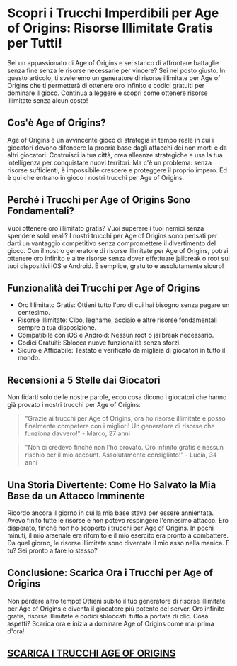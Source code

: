 <h1>Scopri i Trucchi Imperdibili per Age of Origins: Risorse Illimitate Gratis per Tutti!</h1>

<p>Sei un appassionato di Age of Origins e sei stanco di affrontare battaglie senza fine senza le risorse necessarie per vincere? Sei nel posto giusto. In questo articolo, ti sveleremo un generatore di risorse illimitate per Age of Origins che ti permetterà di ottenere oro infinito e codici gratuiti per dominare il gioco. Continua a leggere e scopri come ottenere risorse illimitate senza alcun costo!</p>

<h2>Cos'è Age of Origins?</h2>
<p>Age of Origins è un avvincente gioco di strategia in tempo reale in cui i giocatori devono difendere la propria base dagli attacchi dei non morti e da altri giocatori. Costruisci la tua città, crea alleanze strategiche e usa la tua intelligenza per conquistare nuovi territori. Ma c'è un problema: senza risorse sufficienti, è impossibile crescere e proteggere il proprio impero. Ed è qui che entrano in gioco i nostri trucchi per Age of Origins.</p>

<h2>Perché i Trucchi per Age of Origins Sono Fondamentali?</h2>
<p>Vuoi ottenere oro illimitato gratis? Vuoi superare i tuoi nemici senza spendere soldi reali? I nostri trucchi per Age of Origins sono pensati per darti un vantaggio competitivo senza compromettere il divertimento del gioco. Con il nostro generatore di risorse illimitate per Age of Origins, potrai ottenere oro infinito e altre risorse senza dover effettuare jailbreak o root sui tuoi dispositivi iOS e Android. È semplice, gratuito e assolutamente sicuro!</p>

<h2>Funzionalità dei Trucchi per Age of Origins</h2>
<ul>
    <li>Oro Illimitato Gratis: Ottieni tutto l'oro di cui hai bisogno senza pagare un centesimo.</li>
    <li>Risorse Illimitate: Cibo, legname, acciaio e altre risorse fondamentali sempre a tua disposizione.</li>
    <li>Compatibile con iOS e Android: Nessun root o jailbreak necessario.</li>
    <li>Codici Gratuiti: Sblocca nuove funzionalità senza sforzi.</li>
    <li>Sicuro e Affidabile: Testato e verificato da migliaia di giocatori in tutto il mondo.</li>
</ul>

<h2>Recensioni a 5 Stelle dai Giocatori</h2>
<p>Non fidarti solo delle nostre parole, ecco cosa dicono i giocatori che hanno già provato i nostri trucchi per Age of Origins:</p>
<blockquote>
    <p>"Grazie ai trucchi per Age of Origins, ora ho risorse illimitate e posso finalmente competere con i migliori! Un generatore di risorse che funziona davvero!" - Marco, 27 anni</p>
</blockquote>
<blockquote>
    <p>"Non ci credevo finché non l'ho provato. Oro infinito gratis e nessun rischio per il mio account. Assolutamente consigliato!" - Lucia, 34 anni</p>
</blockquote>

<h2>Una Storia Divertente: Come Ho Salvato la Mia Base da un Attacco Imminente</h2>
<p>Ricordo ancora il giorno in cui la mia base stava per essere annientata. Avevo finito tutte le risorse e non potevo respingere l'ennesimo attacco. Ero disperato, finché non ho scoperto i trucchi per Age of Origins. In pochi minuti, il mio arsenale era rifornito e il mio esercito era pronto a combattere. Da quel giorno, le risorse illimitate sono diventate il mio asso nella manica. E tu? Sei pronto a fare lo stesso?</p>

<h2>Conclusione: Scarica Ora i Trucchi per Age of Origins</h2>
<p>Non perdere altro tempo! Ottieni subito il tuo generatore di risorse illimitate per Age of Origins e diventa il giocatore più potente del server. Oro infinito gratis, risorse illimitate e codici sbloccati: tutto a portata di clic. Cosa aspetti? Scarica ora e inizia a dominare Age of Origins come mai prima d'ora!</p>

## [SCARICA I TRUCCHI AGE OF ORIGINS](https://bit.ly/3ZnUhIN)
